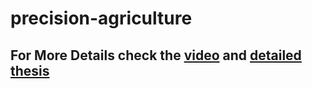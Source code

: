 # precision-agriculture

## For More Details check the [video](https://www.youtube.com/watch?v=qmuGVWzUquU) and [detailed thesis](https://drive.google.com/drive/folders/1mWQkgaKmpWEqnmrM-EFaZxlZUU53LU_5) 
 
